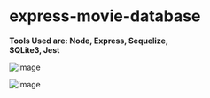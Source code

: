 # express-movie-database

**Tools Used are: 
Node, 
Express, 
Sequelize,  
SQLite3,
Jest**

![image](https://user-images.githubusercontent.com/15171226/145600308-584e9c61-125d-4a81-95d9-201d195d6538.png)

![image](https://user-images.githubusercontent.com/15171226/145601911-9586d743-006e-4d64-b7ea-ea6de43a939d.png)


